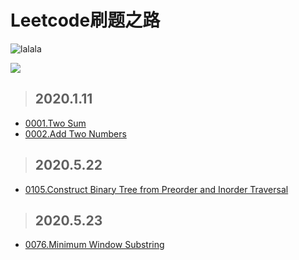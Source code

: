 # Leetcode刷题之路

![lalala](https://img.shields.io/badge/diobrando-leeeeeetcode%EF%BC%81-blue)

![](http://markdown.diobrando0825.cn/2020-05-22-161942.jpg)

> ## **2020.1.11**

- [0001.Two Sum](https://github.com/Diobrandokill/leetcode-notes/blob/master/problems/hash/0001.Two%20Sum.md)
- [0002.Add Two Numbers](https://github.com/Diobrandokill/leetcode-notes/blob/master/problems/linkedlist/0002.Add%20Two%20Numbers.md)

> ## **2020.5.22**
- [0105.Construct Binary Tree from Preorder and Inorder Traversal](https://github.com/Diobrandokill/leetcode-notes/blob/master/problems/tree/0105.Construct%20Binary%20Tree%20from%20Preorder%20and%20Inorder%20Traversal.md)

> ## **2020.5.23**
- [0076.Minimum Window Substring](https://github.com/Diobrandokill/leetcode-notes/blob/master/sliding%20window/0076.Minimum%20Window%20Substring.md)

